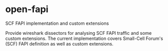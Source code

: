 # open-fapi
SCF FAPI implementation and custom extensions

Provide wireshark dissectors for analysing SCF FAPI traffic 
and some custom extensions. The current implementation covers 
Small-Cell Forum's (SCF) FAPI definition as well as custom extensions.
